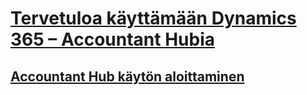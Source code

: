 # [Tervetuloa käyttämään Dynamics 365 – Accountant Hubia](index.md)
## [Accountant Hub käytön aloittaminen](accountant-get-started.md)
